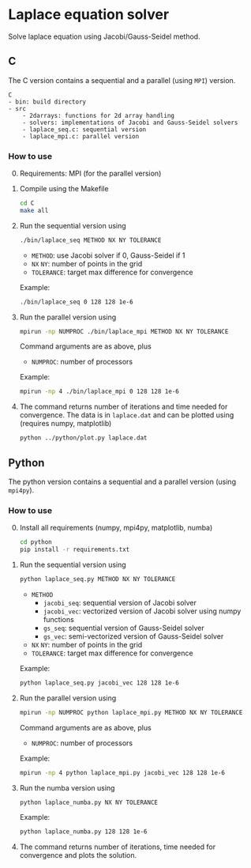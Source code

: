 # Laplace equation solver

Solve laplace equation using Jacobi/Gauss-Seidel method.

## C
The C version contains a sequential and a parallel (using `MPI`) version.

```
C
- bin: build directory
- src
    - 2darrays: functions for 2d array handling
    - solvers: implementations of Jacobi and Gauss-Seidel solvers
    - laplace_seq.c: sequential version
    - laplace_mpi.c: parallel version
```

### How to use
0. Requirements: MPI (for the parallel version)
1. Compile using the Makefile
    ```bash
    cd C
    make all
    ```
2. Run the sequential version using
    ```bash
    ./bin/laplace_seq METHOD NX NY TOLERANCE
    ```
    - `METHOD`: use Jacobi solver if 0, Gauss-Seidel if 1
    - `NX` `NY`: number of points in the grid
    - `TOLERANCE`: target max difference for convergence

    Example:
    ```bash
    ./bin/laplace_seq 0 128 128 1e-6
    ```
2. Run the parallel version using
    ```bash
    mpirun -np NUMPROC ./bin/laplace_mpi METHOD NX NY TOLERANCE
    ```
    Command arguments are as above, plus
    - `NUMPROC`: number of processors

    Example:
    ```bash
    mpirun -np 4 ./bin/laplace_mpi 0 128 128 1e-6
    ```
3. The command returns number of iterations and time needed for convergence. The data is in `laplace.dat` and can be plotted using (requires numpy, matplotlib)
    ```bash
    python ../python/plot.py laplace.dat
    ```

## Python
The python version contains a sequential and a parallel version (using `mpi4py`).

### How to use
0. Install all requirements (numpy, mpi4py, matplotlib, numba)
    ```bash
    cd python
    pip install -r requirements.txt
    ```
1. Run the sequential version using
    ```bash
    python laplace_seq.py METHOD NX NY TOLERANCE
    ```
    - `METHOD`
        - `jacobi_seq`: sequential version of Jacobi solver
        - `jacobi_vec`: vectorized version of Jacobi solver using numpy functions
        - `gs_seq`: sequential version of Gauss-Seidel solver
        - `gs_vec`: semi-vectorized version of Gauss-Seidel solver
    - `NX` `NY`: number of points in the grid
    - `TOLERANCE`: target max difference for convergence

    Example:
    ```bash
    python laplace_seq.py jacobi_vec 128 128 1e-6
    ```
2. Run the parallel version using
    ```bash
    mpirun -np NUMPROC python laplace_mpi.py METHOD NX NY TOLERANCE
    ```
    Command arguments are as above, plus
    - `NUMPROC`: number of processors

    Example:
    ```bash
    mpirun -np 4 python laplace_mpi.py jacobi_vec 128 128 1e-6
    ```
2. Run the numba version using
    ```bash
    python laplace_numba.py NX NY TOLERANCE
    ```

    Example:
    ```bash
    python laplace_numba.py 128 128 1e-6
    ```
3. The command returns number of iterations, time needed for convergence and plots the solution.
